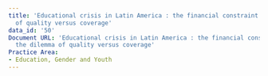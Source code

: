 ```yaml
---
title: 'Educational crisis in Latin America : the financial constraint and the dilemma
  of quality versus coverage'
data_id: '50'
Document URL: 'Educational crisis in Latin America : the financial constraint and
  the dilemma of quality versus coverage'
Practice Area:
- Education, Gender and Youth
---
```


